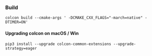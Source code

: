 ### Build

```
colcon build --cmake-args ' -DCMAKE_CXX_FLAGS="-march=native" -DTIMER=ON'
```

#### Upgrading colcon on macOS / Win

```pip3 install --upgrade colcon-common-extensions --upgrade-strategy=eager```
